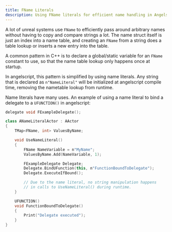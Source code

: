 ```yaml
---
title: FName Literals
description: Using FName literals for efficient name handling in Angelscript
---
```


A lot of unreal systems use `FName` to efficiently pass around arbitrary
names without having to copy and compare strings a lot. The name struct itself
is just an index into a name table, and creating an `FName` from a string does
a table lookup or inserts a new entry into the table.

A common pattern in C++ is to declare a global/static variable for an `FName`
constant to use, so that the name table lookup only happens once at startup.

In angelscript, this pattern is simplified by using name literals.
Any string that is declared as `n"NameLiteral"` will be
initialized at angelscript compile time, removing
the nametable lookup from runtime.

Name literals have many uses. An example of using a name literal to bind
a delegate to a `UFUNCTION()` in angelscript:

```cpp
delegate void FExampleDelegate();

class ANameLiteralActor : AActor
{
    TMap<FName, int> ValuesByName;

    void UseNameLiteral()
    {
        FName NameVariable = n"MyName";
        ValuesByName.Add(NameVariable, 1);

        FExampleDelegate Delegate;
        Delegate.BindUFunction(this, n"FunctionBoundToDelegate");
        Delegate.ExecuteIfBound();

        // Due to the name literal, no string manipulation happens
        // in calls to UseNameLiteral() during runtime.
    }

    UFUNCTION()
    void FunctionBoundToDelegate()
    {
        Print("Delegate executed");
    }
}
```
